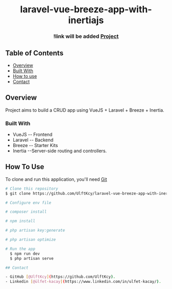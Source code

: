 <h1 align="center">laravel-vue-breeze-app-with-inertiajs</h1>


<div align="center">
  <h3>
  !link will be added
    <a href="#">
      Project
    </a>
 
  </h3>
</div>

<!-- TABLE OF CONTENTS -->

## Table of Contents

- [Overview](#overview)
- [Built With](#built-with)
- [How to use](#how-to-use)
- [Contact](#contact)

<!-- OVERVIEW -->

## Overview

Project aims to build a CRUD app using VueJS + Laravel + Breeze + Inertia.

### Built With

<!-- This section should list any major frameworks that you built your project using. Here are a few examples.-->

- VueJS -- Frontend
- Laravel -- Backend
- Breeze -- Starter Kits
- Inertia  --Server-side routing and controllers.


## How To Use

<!-- This is an example, please update according to your application -->

To clone and run this application, you'll need [Git]([https://github.com/UlftKcy/laravel-vue-breeze-app-with-inertiajs.git]) 
```bash
# Clone this repository
$ git clone https://github.com/UlftKcy/laravel-vue-breeze-app-with-inertiajs.git

# Configure env file

# composer install

# npm install

# php artisan key:generate

# php artisan optimize

# Run the app
  $ npm run dev
  $ php artisan serve

## Contact

- GitHub [@UlftKcy](https://github.com/UlftKcy).
- Linkedin [@ülfet-kacay](https://www.linkedin.com/in/ulfet-kacay/).
